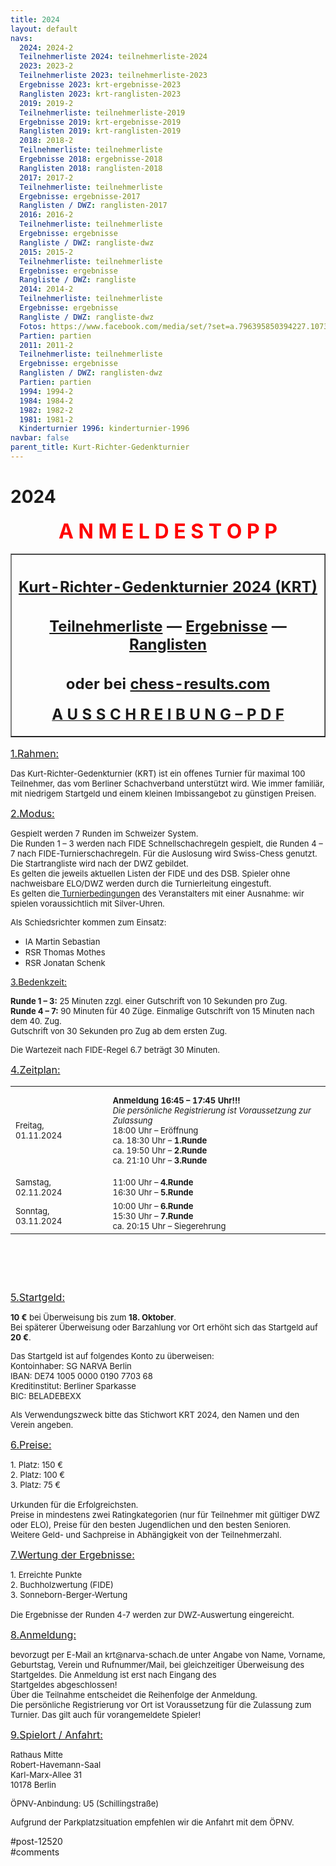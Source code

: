 ```yaml
---
title: 2024 
layout: default
navs:
  2024: 2024-2
  Teilnehmerliste 2024: teilnehmerliste-2024
  2023: 2023-2
  Teilnehmerliste 2023: teilnehmerliste-2023
  Ergebnisse 2023: krt-ergebnisse-2023
  Ranglisten 2023: krt-ranglisten-2023
  2019: 2019-2
  Teilnehmerliste: teilnehmerliste-2019
  Ergebnisse 2019: krt-ergebnisse-2019
  Ranglisten 2019: krt-ranglisten-2019
  2018: 2018-2
  Teilnehmerliste: teilnehmerliste
  Ergebnisse 2018: ergebnisse-2018
  Ranglisten 2018: ranglisten-2018
  2017: 2017-2
  Teilnehmerliste: teilnehmerliste
  Ergebnisse: ergebnisse-2017
  Ranglisten / DWZ: ranglisten-2017
  2016: 2016-2
  Teilnehmerliste: teilnehmerliste
  Ergebnisse: ergebnisse
  Rangliste / DWZ: rangliste-dwz
  2015: 2015-2
  Teilnehmerliste: teilnehmerliste
  Ergebnisse: ergebnisse
  Rangliste / DWZ: rangliste
  2014: 2014-2
  Teilnehmerliste: teilnehmerliste
  Ergebnisse: ergebnisse
  Rangliste / DWZ: rangliste-dwz
  Fotos: https://www.facebook.com/media/set/?set=a.796395850394227.1073741841.214119148621903&type=1
  Partien: partien
  2011: 2011-2
  Teilnehmerliste: teilnehmerliste
  Ergebnisse: ergebnisse
  Ranglisten / DWZ: ranglisten-dwz
  Partien: partien
  1994: 1994-2
  1984: 1984-2
  1982: 1982-2
  1981: 1981-2
  Kinderturnier 1996: kinderturnier-1996
navbar: false
parent_title: Kurt-Richter-Gedenkturnier
---
```

<div class="post-12520 page type-page status-publish hentry" id="post-12520">
<h1 class="entry-title">2024</h1>
<div class="entry-content">
<p style="text-align: center;"><span style="font-size: 24pt;"><strong><span style="color: #ff0000;">A N M E L D E S T O P P</span></strong></span></p>
<table border="1" width="85%">
<tbody>
<tr>
<th align="center">
<h2 style="text-align: center;"><span style="text-decoration: underline;"><strong>Kurt-Richter-Gedenkturnier 2024 (KRT)</strong></span></h2>
<h2 style="text-align: center;"><a href="https://www.narva-schach.de/wordpress/kurt-richter-turnier/2024-2/teilnehmerliste-2024/"><strong>Teilnehmerliste</strong></a> — <a href="https://www.narva-schach.de/wordpress/kurt-richter-turnier/2023-2/krt-ergebnisse-2023/"><strong>Ergebnisse</strong></a> — <a href="https://www.narva-schach.de/wordpress/kurt-richter-turnier/2023-2/krt-ranglisten-2023/"><strong>Ranglisten</strong></a></h2>
<h2 style="text-align: center;"><span style="font-size: 18pt;">oder bei</span> <a href="https://chess-results.com/tnr966814.aspx?lan=0" rel="noopener" target="_blank"><span style="font-size: 18pt;">chess-results.com</span></a></h2>
<p style="text-align: center;"><a href="https://www.narva-schach.de/wordpress/wp-content/uploads/2024/06/KRT-2024-1-1.pdf" rel="noopener" target="_blank"><span style="font-size: 18pt;">A U S S C H R E I B U N G – P D F</span></a></p>
</th>
</tr>
</tbody>
</table>
<p><span style="font-size: medium;"><u>1.Rahmen:</u></span></p>
<p><span style="font-size: small;">Das Kurt-Richter-Gedenkturnier (KRT) ist ein offenes Turnier für maximal 100 Teilnehmer, das vom Berliner Schachverband unterstützt wird. Wie immer familiär, mit niedrigem Startgeld und einem kleinen Imbissangebot zu günstigen Preisen.</span></p>
<p><span style="font-size: medium;"><u>2.Modus:</u></span></p>
<p><span style="font-size: small;">Gespielt werden 7 Runden im Schweizer System.<br/>
Die Runden 1 – 3 werden nach FIDE Schnellschachregeln gespielt, die Runden 4 – 7 nach FIDE-Turnierschachregeln. Für die Auslosung wird Swiss-Chess genutzt.<br/>
Die Startrangliste wird nach der DWZ gebildet.<br/>
Es gelten die jeweils aktuellen Listen der FIDE und des DSB. Spieler ohne nachweisbare ELO/DWZ werden durch die Turnierleitung eingestuft.<br/>
Es gelten die<a href="http://www.narva-schach.de/wordpress/kurt-richter-turnier/turnierregeln/"> Turnierbedingungen</a> des Veranstalters mit einer Ausnahme: wir spielen voraussichtlich mit Silver-Uhren.</span></p>
<p><span style="font-size: small;">Als Schiedsrichter kommen zum Einsatz:</span></p>
<ul>
<li><span style="font-size: small;">IA Martin Sebastian</span></li>
<li><span style="font-size: small;">RSR Thomas Mothes</span></li>
<li><span style="font-size: small;">RSR Jonatan Schenk</span></li>
</ul>
<p><u>3.Bedenkzeit:</u></p>
<p><span style="font-size: small;"><strong>Runde 1 – 3:</strong> 25 Minuten zzgl. einer Gutschrift von 10 Sekunden pro Zug.<br/>
<strong>Runde 4 – 7:</strong> 90 Minuten für 40 Züge. Einmalige Gutschrift von 15 Minuten nach dem 40. Zug.<br/>
Gutschrift von 30 Sekunden pro Zug ab dem ersten Zug.</span></p>
<p><span style="font-size: small;">Die Wartezeit nach FIDE-Regel 6.7 beträgt 30 Minuten.</span></p>
<p><span style="font-size: medium;"><u>4.Zeitplan:</u></span></p>
<table border="0" style="width: 100%; height: 312px;" width="60%">
<tbody>
<tr>
<td style="height: 144px;"><span style="font-size: small;">Freitag, 01.11.2024</span></td>
<td></td>
<td style="height: 144px;"><span style="font-size: small;"><strong>Anmeldung 16:45 – 17:45 Uhr!!!</strong><br/>
<em>Die persönliche Registrierung ist Voraussetzung zur Zulassung </em></span><br/>
<span style="font-size: small;">18:00 Uhr – Eröffnung<br/>
ca. 18:30 Uhr – <strong>1.Runde</strong><br/>
ca. 19:50 Uhr – <strong>2.Runde</strong></span><br/>
<span style="font-size: small;">ca. 21:10 Uhr – <strong>3.Runde</strong></span></td>
</tr>
<tr style="height: 24px;">
<td style="height: 24px;"><span style="font-size: small;">Samstag, 02.11.2024</span></td>
<td style="height: 24px;"></td>
<td style="height: 24px;"><span style="font-size: small;">11:00 Uhr – <strong>4.Runde</strong><br/>
16:30 Uhr – <strong>5.Runde</strong></span></td>
</tr>
<tr style="height: 24px;">
<td style="height: 24px;"><span style="font-size: small;">Sonntag, 03.11.2024</span></td>
<td style="height: 24px;"></td>
<td style="height: 24px;"><span style="font-size: small;">10:00 Uhr – <strong>6.Runde</strong><br/>
15:30 Uhr – <strong>7.Runde</strong><br/>
ca. 20:15 Uhr – Siegerehrung</span></td>
</tr>
</tbody>
</table>
<p><span style="font-size: medium;"><u>5.Startgeld:</u></span></p>
<p><span style="font-size: small;"><strong>10 €</strong> bei Überweisung bis zum <strong>18. Oktober</strong>.<br/>
Bei späterer Überweisung oder Barzahlung vor Ort erhöht sich das Startgeld auf <strong>20 €</strong>.</span></p>
<p><span style="font-size: small;">Das Startgeld ist auf folgendes Konto zu überweisen:<br/>
Kontoinhaber: SG NARVA Berlin<br/>
IBAN: DE74 1005 0000 0190 7703 68<br/>
Kreditinstitut: Berliner Sparkasse<br/>
BIC: BELADEBEXX</span></p>
<p><span style="font-size: small;">Als Verwendungszweck bitte das Stichwort KRT 2024, den Namen und den Verein angeben.</span></p>
<p><span style="font-size: medium;"><u>6.Preise:</u></span></p>
<p><span style="font-size: small;">1. Platz: 150 €<br/>
2. Platz: 100 €<br/>
3. Platz: 75 €</span><br/>
<span style="font-size: small;"><br/>
Urkunden für die Erfolgreichsten.<br/>
Preise in mindestens zwei Ratingkategorien (nur für Teilnehmer mit gültiger DWZ oder ELO), Preise für den besten Jugendlichen und den besten Senioren.<br/>
Weitere Geld- und Sachpreise in Abhängigkeit von der Teilnehmerzahl.</span></p>
<p><span style="font-size: medium;"><u>7.Wertung der Ergebnisse:</u></span></p>
<p><span style="font-size: small;">1. Erreichte Punkte<br/>
2. Buchholzwertung (FIDE)<br/>
3. Sonneborn-Berger-Wertung</span><br/>
<span style="font-size: small;"><br/>
Die Ergebnisse der Runden 4-7 werden zur DWZ-Auswertung eingereicht.</span></p>
<p><span style="font-size: medium;"><u>8.Anmeldung:</u></span></p>
<p><span style="font-size: small;">bevorzugt per E-Mail an krt@narva-schach.de unter Angabe von Name, Vorname, Geburtstag, Verein und Rufnummer/Mail, bei gleichzeitiger Überweisung des Startgeldes. Die Anmeldung ist erst nach Eingang des<br/>
Startgeldes abgeschlossen!<br/>
Über die Teilnahme entscheidet die Reihenfolge der Anmeldung.<br/>
Die persönliche Registrierung vor Ort ist Voraussetzung für die Zulassung zum Turnier. Das gilt auch für vorangemeldete Spieler!</span></p>
<p><span style="font-size: medium;"><u>9.Spielort / Anfahrt:</u></span></p>
<p><span style="font-size: small;">Rathaus Mitte<br/>
Robert-Havemann-Saal<br/>
Karl-Marx-Allee 31<br/>
10178 Berlin</span></p>
<p><span style="font-size: small;">ÖPNV-Anbindung: U5 (Schillingstraße)</span></p>
<p><span style="font-size: small;">Aufgrund der Parkplatzsituation empfehlen wir die Anfahrt mit dem ÖPNV.</span></p>
</div><!-- .entry-content -->
</div> #post-12520 
<div id="comments">
</div> #comments 
